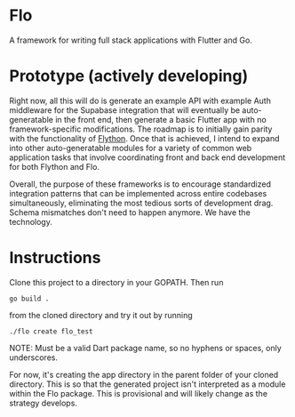 # Flo

A framework for writing full stack applications with Flutter and Go.

# Prototype (actively developing)

Right now, all this will do is generate an example API with example Auth middleware for the Supabase integration that will eventually be auto-generatable in the front end, then generate a basic Flutter app with no framework-specific modifications. The roadmap is to initially gain parity with the functionality of [Flython](https://github.com/thecodekitchen/flython). Once that is achieved, I intend to expand into other auto-generatable modules for a variety of common web application tasks that involve coordinating front and back end development for both Flython and Flo. 

Overall, the purpose of these frameworks is to encourage standardized integration patterns that can be implemented across entire codebases simultaneously, eliminating the most tedious sorts of development drag. Schema mismatches don't need to happen anymore. We have the technology.

# Instructions

Clone this project to a directory in your GOPATH.
Then run 
```
go build .
```
from the cloned directory and try it out by running
```
./flo create flo_test
```
NOTE: Must be a valid Dart package name, so no hyphens or spaces, only underscores.

For now, it's creating the app directory in the parent folder of your cloned directory. This is so that the generated project isn't interpreted as a module within the Flo package. This is provisional and will likely change as the strategy develops.